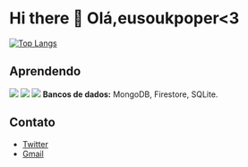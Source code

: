 # Hi there 👋 Olá,eusoukpoper<3

[![Top Langs](https://github-readme-stats.vercel.app/api/top-langs/?username=DanielNasc&layout=compact&langs_count=6&theme=radical)](https://github.com/anuraghazra/github-readme-stats)

## Aprendendo

<img src="https://img.shields.io/badge/TypeScript-007ACC?style=for-the-badge&logo=typescript&logoColor=white&color=1f1f1f"> 
<img src="https://img.shields.io/badge/C-00599C?style=for-the-badge&logo=c&logoColor=white&color=1f1f1f">
<img src="https://img.shields.io/badge/Python-14354C?style=for-the-badge&logo=python&logoColor=white&color=1f1f1f">
<strong>Bancos de dados:</strong> MongoDB, Firestore, SQLite.

## Contato
* <a href='https://twitter.com/cccounte'> Twitter </a> 
* <a href ='mailto:danielnasc15987@gmail.com'> Gmail </a>
